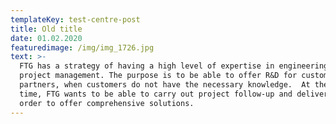 ```yaml
---
templateKey: test-centre-post
title: Old title
date: 01.02.2020
featuredimage: /img/img_1726.jpg
text: >-
  FTG has a strategy of having a high level of expertise in engineering and
  project management. The purpose is to be able to offer R&D for customers and
  partners, when customers do not have the necessary knowledge.  At the same
  time, FTG wants to be able to carry out project follow-up and deliveries, in
  order to offer comprehensive solutions.
---
```


